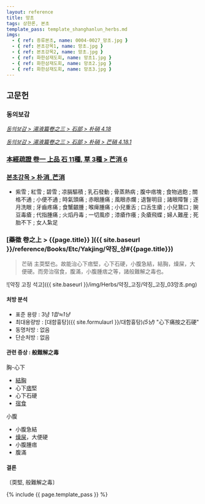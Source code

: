 ```yaml
---
layout: reference
title: 망초
tags: 상한론, 본초
template_pass: template_shanghanlun_herbs.md
imgs:
  - { ref: 증류본초, name: 0004-0027_망초.jpg }
  - { ref: 본초강목1, name: 망초.jpg }
  - { ref: 본초강목2, name: 망초.jpg }
  - { ref: 화한삼재도회, name: 망초1.jpg }
  - { ref: 화한삼재도회, name: 망초2.jpg }
  - { ref: 화한삼재도회, name: 망초3.jpg }
---
```


## 고문헌

### 동의보감

_[동의보감 > 湯液篇卷之三 > 石部 >  朴硝 4.18](https://mediclassics.kr/books/8/volume/22/#content_1368)_

_[동의보감 > 湯液篇卷之三 > 石部 > 朴硝 >  芒硝 4.18.1](https://mediclassics.kr/books/8/volume/22/#content_1373)_


### [本經疏證 卷一 上品 石 11種, 草 3種 > 芒消 6](https://mediclassics.kr/books/154/volume/1/#content_44)

### [본초강목 > 朴消_芒消]()

* 紫雪 ; 紅雪 ; 碧雪 ; 凉膈驅積 ; 乳石發動 ; 骨蒸熱病 ; 腹中痞塊 ; 食物過飽 ; 關格不通 ; 小便不通 ; 時氣頭痛 ; 赤眼腫痛 ; 風眼赤爛 ; 退瞖明目 ; 諸眼障瞖 ; 逐月洗眼 ; 牙齒疼痛 ; 食蟹齦腫 ; 喉痺腫痛 ; 小兒重舌 ; 口舌生瘡 ; 小兒鵞口 ; 豌豆毒瘡 ; 代指腫痛 ; 火熖丹毒 ; 一切風疹 ; 漆瘡作癢 ; 灸瘡飛蝶 ; 婦人難産 ; 死胎不下 ; 女人紮足


### [藥徵 卷之上 > {{page.title}} ]({{ site.baseurl }}/reference/Books/Etc/Yakjing/약징_상#{{page.title}})

> 芒硝 主耎堅也。故能治心下痞堅，心下石硬，小腹急結，結胸，燥屎，大便硬。而旁治宿食，腹滿，小腹腫痞之等，諸般難解之毒也。

![약징 고징 석고]({{ site.baseurl }}/img/Herbs/약징_고징/약징_고징_03망초.png)

#### 처방 분석

* 표준 용량 : 3냥 _1합≒1냥_
* 최대용량방 : [대햠흉탕]({{ site.formulaurl }}/대함흉탕)_(5냥)_ "心下痛按之石硬"
* 동명처방 : 없음
* 단순처방 : 없음

#### 관련 증상 : 般難解之毒

胸-心下
* [結胸]({{site.sympurl}}/결흉)
* 心下[痞]({{site.sympurl}}/비)堅
* 心下石硬
* [宿食]({{site.sympurl}}/숙식)

小腹
* 小腹急結
* [燥屎]({{site.sympurl}}/조시)，大便硬
* 小腹腫痞
* 腹滿

#### 결론

〔耎堅, 般難解之毒〕


{% include {{ page.template_pass }} %}
